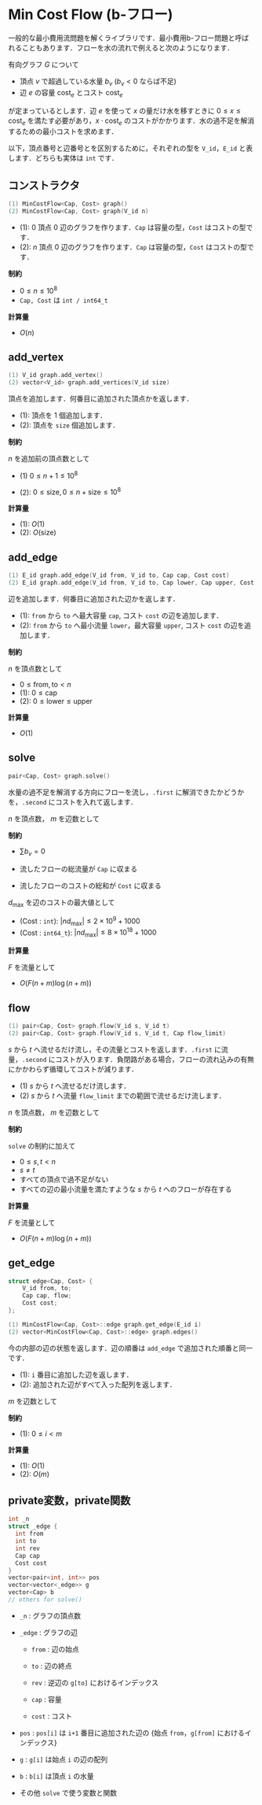 # Min Cost Flow (b-フロー)

一般的な最小費用流問題を解くライブラリです．最小費用b-フロー問題と呼ばれることもあります．フローを水の流れで例えると次のようになります．

有向グラフ $G$ について

- 頂点 $v$ で超過している水量 $b_v$ ($b_v < 0$ ならば不足)
- 辺 $e$ の容量 $\mathrm{cost}_e$ とコスト $\mathrm{cost}_e$

が定まっているとします．辺 $e$ を使って $x$ の量だけ水を移すときに $0 \le x \le \mathrm{cost}_e$ を満たす必要があり，$x \cdot \mathrm{cost}_e$ のコストがかかります．水の過不足を解消するための最小コストを求めます．

以下，頂点番号と辺番号とを区別するために，それぞれの型を `V_id`，`E_id` と表します．どちらも実体は `int` です．

## コンストラクタ

```cpp
(1) MinCostFlow<Cap, Cost> graph()
(2) MinCostFlow<Cap, Cost> graph(V_id n)
```

- (1): $0$ 頂点 $0$ 辺のグラフを作ります．`Cap` は容量の型，`Cost` はコストの型です．
- (2): $n$ 頂点 $0$ 辺のグラフを作ります．`Cap` は容量の型，`Cost` はコストの型です．

**制約**

- $0 \leq n \leq 10^8$
- `Cap, Cost` は `int / int64_t`

**計算量**

- $O(n)$

## add_vertex

```cpp
(1) V_id graph.add_vertex()
(2) vector<V_id> graph.add_vertices(V_id size)
```

頂点を追加します．何番目に追加された頂点かを返します．

- (1): 頂点を $1$ 個追加します．
- (2): 頂点を `size` 個追加します．

**制約**

$n$ を追加前の頂点数として

- (1) $0 \leq n + 1 \leq 10^8$

- (2): $0 \leq \mathrm{size}, 0 \leq n + \mathrm{size} \leq 10^8$

**計算量**

- (1): $O(1)$
- (2): $O(\mathrm{size})$

## add_edge

```cpp
(1) E_id graph.add_edge(V_id from, V_id to, Cap cap, Cost cost)
(2) E_id graph.add_edge(V_id from, V_id to, Cap lower, Cap upper, Cost cost)
```

辺を追加します．何番目に追加された辺かを返します．

- (1): `from` から `to` へ最大容量 `cap`, コスト `cost` の辺を追加します．
- (2): `from` から `to` へ最小流量 `lower`，最大容量 `upper`, コスト `cost` の辺を追加します．

**制約**

$n$ を頂点数として

- $0 \leq \mathrm{from}, \mathrm{to} \lt n$
- (1): $0 \leq \mathrm{cap}$
- (2): $0 \leq \mathrm{lower} \leq \mathrm{upper}$

**計算量**

- $O(1)$

## solve

```cpp
pair<Cap, Cost> graph.solve()
```

水量の過不足を解消する方向にフローを流し，`.first` に解消できたかどうかを，`.second` にコストを入れて返します．

$n$ を頂点数， $m$ を辺数として

**制約**

- $\displaystyle \sum b_v = 0$

- 流したフローの総流量が `Cap` に収まる
- 流したフローのコストの総和が `Cost` に収まる

$d_\mathrm{max}$ を辺のコストの最大値として

- (Cost : `int`): $|nd_\mathrm{max}| \leq 2 \times 10^9 + 1000$
- (Cost : `int64_t`): $|nd_\mathrm{max}| \leq 8 \times 10^{18} + 1000$

**計算量**

$F$ を流量として

- $O(F (n + m) \log (n + m))$

## flow

```cpp
(1) pair<Cap, Cost> graph.flow(V_id s, V_id t)
(2) pair<Cap, Cost> graph.flow(V_id s, V_id t, Cap flow_limit)
```

$s$ から $t$ へ流せるだけ流し，その流量とコストを返します．`.first` に流量，`.second` にコストが入ります．負閉路がある場合，フローの流れ込みの有無にかかわらず循環してコストが減ります．

- (1) $s$ から $t$ へ流せるだけ流します．
- (2) $s$ から $t$ へ流量 `flow_limit` までの範囲で流せるだけ流します．

$n$ を頂点数， $m$ を辺数として

**制約**

`solve` の制約に加えて

- $0 \leq s, t < n$
- $s \neq t$
- すべての頂点で過不足がない
- すべての辺の最小流量を満たすような $s$ から $t$ へのフローが存在する

**計算量**

$F$ を流量として

- $O(F (n + m) \log (n + m))$

## get_edge

```cpp
struct edge<Cap, Cost> {
    V_id from, to;
    Cap cap, flow;
    Cost cost;
};

(1) MinCostFlow<Cap, Cost>::edge graph.get_edge(E_id i)
(2) vector<MinCostFlow<Cap, Cost>::edge> graph.edges()
```

今の内部の辺の状態を返します．辺の順番は `add_edge` で追加された順番と同一です．

- (1): `i` 番目に追加した辺を返します．
- (2): 追加された辺がすべて入った配列を返します．

$m$ を辺数として

**制約**

- (1): $0 \leq i \lt m$

**計算量**

- (1): $O(1)$
- (2): $O(m)$

## private変数，private関数

```cpp
int _n
struct _edge {
  int from
  int to
  int rev
  Cap cap
  Cost cost
}
vector<pair<int, int>> pos
vector<vector<_edge>> g
vector<Cap> b
// others for solve()
```

- `_n` : グラフの頂点数
- `_edge` : グラフの辺
  
  - `from` : 辺の始点
  
  - `to` : 辺の終点
  - `rev` : 逆辺の `g[to]` におけるインデックス
  - `cap` : 容量
  - `cost` : コスト
- `pos` : `pos[i]` は `i+1` 番目に追加された辺の {始点 `from`，`g[from]` におけるインデックス}
- `g` : `g[i]` は始点 `i` の辺の配列
- `b` : `b[i]` は頂点 `i` の水量
- その他 `solve` で使う変数と関数
